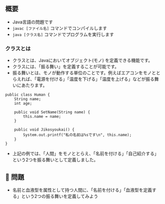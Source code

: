 ## 概要

- Java言語の問題です
- `javac [ファイル名]` コマンドでコンパイルします
- `java [クラス名]` コマンドでプログラムを実行します

### クラスとは

- クラスとは、Javaにおいてオブジェクト(モノ) を定義できる機能です。
- クラスには、「振る舞い」を定義することが可能です。
- 振る舞いとは、モノが動作する単位のことです。例えばエアコンをモノととらえれば、「電源を付ける」「温度を下げる」「温度を上げる」などが振る舞いにあたります。

```
public class Human {
    String name;
    int age;

    public void SetName(String name) {
        this.name = name;
    }

    public void Jikosyoukai() {
        System.out.printf("私の名前は%sです\n", this.name);
    }
}
```

- 上記の例では、「人間」をモノととらえ、「名前を付ける」「自己紹介する」という2つを振る舞いとして定義しました。

## :turtle: 問題

- 名前と血液型を属性として持つ人間に、「名前を付ける」「血液型を定義する」という2つの振る舞いを定義してみよう

